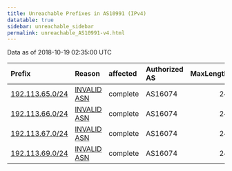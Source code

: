 ```yaml
---
title: Unreachable Prefixes in AS10991 (IPv4)
datatable: true
sidebar: unreachable_sidebar
permalink: unreachable_AS10991-v4.html
---
```


Data as of 2018-10-19 02:35:00 UTC


<div class="datatable-begin"></div>

| Prefix                                                   | Reason                                                                                                 | affected   | Authorized AS   |   MaxLength | Anchor                                         |   unreachable /24s |
|:---------------------------------------------------------|:-------------------------------------------------------------------------------------------------------|:-----------|:----------------|------------:|:-----------------------------------------------|-------------------:|
| [192.113.65.0/24](https://stat.ripe.net/192.113.65.0/24) | [INVALID ASN](https://rpki-validator.ripe.net/announcement-preview?asn=AS10991&prefix=192.113.65.0/24) | complete   | AS16074         |          24 | [RIPE](unreachable_RIPE_NCC_RPKI_Root-v4.html) |                  1 |
| [192.113.66.0/24](https://stat.ripe.net/192.113.66.0/24) | [INVALID ASN](https://rpki-validator.ripe.net/announcement-preview?asn=AS10991&prefix=192.113.66.0/24) | complete   | AS16074         |          24 | [RIPE](unreachable_RIPE_NCC_RPKI_Root-v4.html) |                  1 |
| [192.113.67.0/24](https://stat.ripe.net/192.113.67.0/24) | [INVALID ASN](https://rpki-validator.ripe.net/announcement-preview?asn=AS10991&prefix=192.113.67.0/24) | complete   | AS16074         |          24 | [RIPE](unreachable_RIPE_NCC_RPKI_Root-v4.html) |                  1 |
| [192.113.69.0/24](https://stat.ripe.net/192.113.69.0/24) | [INVALID ASN](https://rpki-validator.ripe.net/announcement-preview?asn=AS10991&prefix=192.113.69.0/24) | complete   | AS16074         |          24 | [RIPE](unreachable_RIPE_NCC_RPKI_Root-v4.html) |                  1 |

<div class="datatable-end"></div>